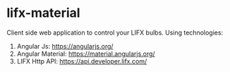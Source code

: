 # lifx-material
Client side web application to control your LIFX bulbs.
Using technologies:

1. Angular Js: https://angularjs.org/
2. Angular Material: https://material.angularjs.org/
3. LIFX Http API: https://api.developer.lifx.com/
